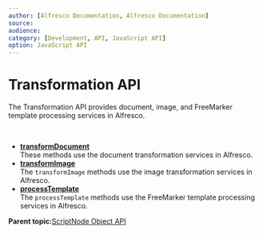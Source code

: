 ```yaml
---
author: [Alfresco Documentation, Alfresco Documentation]
source: 
audience: 
category: [Development, API, JavaScript API]
option: JavaScript API
---
```


# Transformation API

The Transformation API provides document, image, and FreeMarker template processing services in Alfresco.

 

-   **[transformDocument](../references/API-JS-Transformation-document.md)**  
These methods use the document transformation services in Alfresco.
-   **[transformImage](../references/API-JS-Transformation-image.md)**  
The `transformImage` methods use the image transformation services in Alfresco.
-   **[processTemplate](../references/API-JS-Transformation-freemarker.md)**  
The `processTemplate` methods use the FreeMarker template processing services in Alfresco.

**Parent topic:**[ScriptNode Object API](../references/API-JS-ScriptNode.md)

